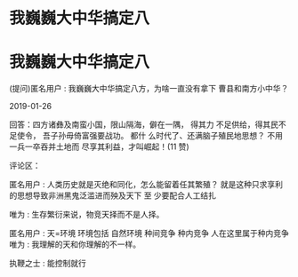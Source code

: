 # 我巍巍大中华搞定八

# 我巍巍大中华搞定八

(提问)匿名用户 : 我巍巍大中华搞定八方，为啥一直没有拿下 曹县和南方小中华？

2019-01-26

回答：四方诸彝及南蛮小国，限山隔海，僻在一隅， 得其力 不足供给，得其民不足使令， 吾子孙毋倚富强要战功。 都什 么时代了、还满脑子殖民地思想？ 不用一兵一卒吞并土地而 尽享其利益，才叫崛起！(11 赞)

评论区：

匿名用户 : 人类历史就是灭绝和同化，怎么能留着任其繁殖？ 就是这种只求享利的思想导致非洲黑鬼泛滥进而殃及天下 至 少要配合人工结扎

唯为 : 生存繁衍来说，物竞天择而不是人择。

匿名用户 : 天=环境 环境包括 自然环境 种间竞争 种内竞争 人在这里属于种内竞争 唯为 : 我理解的天和你理解的不一样。

执鞭之士 : 能控制就行
